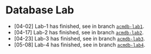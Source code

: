 # Database Lab

- [04-02] Lab-1 has finished, see in branch [`acmdb-lab1`](https://github.com/cla7aye15I4nd/DatabaseLab/tree/acmdb-lab1).
- [04-17] Lab-2 has finished, see in branch [`acmdb-lab2`](https://github.com/cla7aye15I4nd/DatabaseLab/tree/acmdb-lab2).
- [04-23] Lab-3 has finished, see in branch [`acmdb-lab3`](https://github.com/cla7aye15I4nd/DatabaseLab/tree/acmdb-lab3).
- [05-08] Lab-4 has finished, see in branch [`acmdb-lab4`](https://github.com/cla7aye15I4nd/DatabaseLab/tree/acmdb-lab4).
